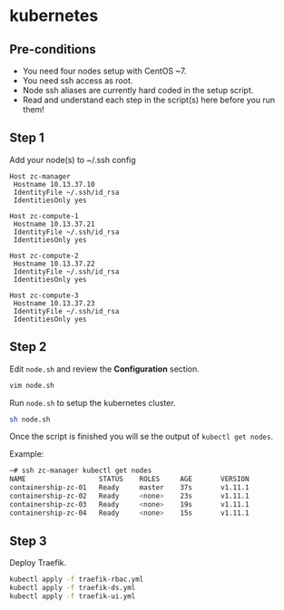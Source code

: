 # kubernetes

## Pre-conditions

- You need four nodes setup with CentOS ~7.
- You need ssh access as root.
- Node ssh aliases are currently hard coded in the setup script.
- Read and understand each step in the script(s) here before you run them!

## Step 1

Add your node(s) to ~/.ssh config

```config
Host zc-manager
 Hostname 10.13.37.10
 IdentityFile ~/.ssh/id_rsa
 IdentitiesOnly yes

Host zc-compute-1
 Hostname 10.13.37.21
 IdentityFile ~/.ssh/id_rsa
 IdentitiesOnly yes

Host zc-compute-2
 Hostname 10.13.37.22
 IdentityFile ~/.ssh/id_rsa
 IdentitiesOnly yes

Host zc-compute-3
 Hostname 10.13.37.23
 IdentityFile ~/.ssh/id_rsa
 IdentitiesOnly yes

```

## Step 2

Edit `node.sh` and review the **Configuration** section.

```bash
vim node.sh
```

Run `node.sh` to setup the kubernetes cluster.

```bash
sh node.sh
```

Once the script is finished you will se the output of `kubectl get nodes`.

Example:

```bash
~# ssh zc-manager kubectl get nodes
NAME                  STATUS    ROLES     AGE       VERSION
containership-zc-01   Ready     master    37s       v1.11.1
containership-zc-02   Ready     <none>    23s       v1.11.1
containership-zc-03   Ready     <none>    19s       v1.11.1
containership-zc-04   Ready     <none>    15s       v1.11.1
```

## Step 3

Deploy Traefik.

```bash
kubectl apply -f traefik-rbac.yml
kubectl apply -f traefik-ds.yml
kubectl apply -f traefik-ui.yml
```

